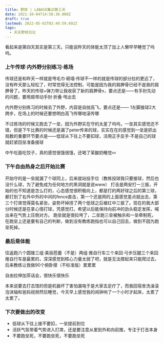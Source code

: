 ```yaml
---
title: 野球 | LABASE集训第三天
date: 2021-10-04T14:58:30.000Z
draft: true
lastmod: 2022-05-02T02:49:59.692Z
tags:
  - 天天野球日记
---
```

看起来是第四天其实是第三天。只能说昨天的体能太顶了加上人懒早早睡觉了呜呜。

### 上午传球·内外野分别练习·练场

传球还是和昨天一样就是甩毛巾·砸墙·传球不一样的就是传球的部分拉的更远了，没有昨天那么轻松了，时常觉得无法控制，可能是因为我的肩胛骨已经不是我的肩胛骨了。昨天的传球+弹力带让我收获了新的肩胛骨x，要点还是——有手肘先动的问题，要用肩带动手肘·折叠·甩出去

内外野分别练习的时候去了外野，内容是自抛高飞，要点还是—— 1左脚接球2大跨步，在场上的时候还要想明白高飞传哪地滚传哪

不过练场的时候又跑去了一垒，因为外野实在守的太差了呜呜，一垒其实感觉还不错，但是下午比赛的时候还是漏了peter传来的球，实实在在的感觉到一垒是抓出局数的重要环节要点是——低球从下往上不要扣球，活用正手反手·不是自己的球就赶紧回垒准备接球

中午吃面吃饺子，真的感觉很饿很饿，还喝了茉酸奶睡觉💤

### 下午自由热身之后开始比赛

开始守的是一垒就漏了个球同上，后来就站投手位（教练投球我只要接球，然后也没什么球，为了避免成为任何地方的黑洞就是说www）
打击是两安打一三振，开始的也不知道是怎么打的，心态感觉很积极向上，都是打的两好球之后的第三球，都打到了右外中外的中间的fence直击，第一个还是网的上面感觉差点就出去，第三个打席觉得莫名紧张，姿势坏掉捞了两个低球之后被红中三振了。现在的我大部分时候还是在拿心情打球，凭感觉打。希望以后能保持向前冲的劲头稳定发挥，喊出来在气势上压倒对方。
跑垒就是很拉垮了，二垒跑三垒被触杀和一垒牵制死，在跑垒上还是要有自己的判断，做到没有教练跑指也可以自己回去，做到不因为跑垒死掉。

### 最后是体能

往返跑六个圆锥三组·美丽芭蕾（不是）两组·推自行车三个来回·弓步压腿三个来回
推自行车是最累的，深深感觉到核心力量太弱了吧，就是无法撑起来只能爬过去，后来教练让我做90个俯卧撑（不标准版）累累累

自由拉伸加茶话会，很快乐很快乐

本来说要去打击馆的但是机器坏了害怕漏电于是大家去足疗了，而我回宿舍洗澡滚泡沫轴和爸妈视频然后睡觉，今天早上感觉我的闹钟响了一个小时才起床，太累了太累了。

### 下次要做出的改变

- 低球从下往上接不要扣，一垒提前到位
- 活跃气氛带着气势进入打席，还是要注意从里到外和向前推，专注于打击本身
- 不要跑垒死，不要跑垒死，不要跑垒死